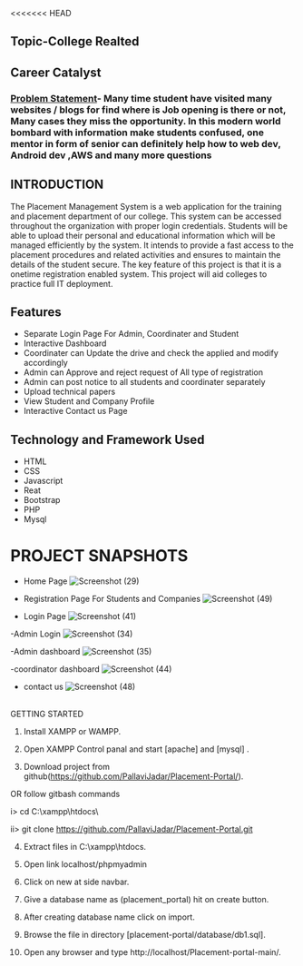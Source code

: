 <<<<<<< HEAD
## Topic-College Realted

## Career Catalyst


### [Problem Statement]()- Many time student have visited many websites / blogs for find where is Job opening is there or not, Many cases they miss the opportunity. In this modern world bombard with information make students confused, one mentor in form of senior can definitely help how to web dev, Android dev ,AWS and many more questions 




## INTRODUCTION

The Placement Management System is a web application for the training and  placement department of our college. This system can be accessed throughout the  organization with proper login credentials. Students will be able to upload their  personal and educational information which will be managed efficiently by the  system. It intends to provide a fast access to the placement procedures and related  activities and ensures to maintain the details of the student secure. The key feature of  this project is that it is a onetime registration enabled system. This project will aid  colleges to practice full IT deployment.


## Features
- Separate Login Page For Admin, Coordinater and Student
- Interactive Dashboard
- Coordinater can Update the drive and check the applied and modify accordingly
- Admin can Approve and reject request of All type of registration 
- Admin can post notice to all students and coordinater separately
- Upload technical papers
- View Student and Company Profile
- Interactive Contact us Page



## Technology and Framework Used
- HTML
- CSS
- Javascript
- Reat
- Bootstrap
- PHP
- Mysql

# PROJECT SNAPSHOTS

- Home Page ![Screenshot (29)](https://github.com/user-attachments/assets/30590477-6cc5-4cab-8ea2-7e689e85b576)

- Registration Page For Students and Companies ![Screenshot (49)](https://github.com/user-attachments/assets/ee2c7528-1e45-4b8a-a3bc-4e314093dab0)

- Login Page ![Screenshot (41)](https://github.com/user-attachments/assets/58f93714-4aa3-4ff6-bdfc-f880dca93602)
 
-Admin Login ![Screenshot (34)](https://github.com/user-attachments/assets/cf35f832-3769-4ac7-b9f4-c0ee70ced8aa)

-Admin dashboard ![Screenshot (35)](https://github.com/user-attachments/assets/bc2aede7-03e1-4a02-93f8-d8627e64b4a5)

-coordinator dashboard ![Screenshot (44)](https://github.com/user-attachments/assets/9fea51e3-c6c0-48b2-8ef0-338fe6df0a58)

- contact us ![Screenshot (48)](https://github.com/user-attachments/assets/8b16b83e-bec9-4dfa-9291-e5daa483b942)

<br>
GETTING STARTED

1. Install XAMPP or WAMPP.

2. Open XAMPP Control panal and start [apache] and [mysql] .

3. Download project from github(https://github.com/PallaviJadar/Placement-Portal/).

OR follow gitbash commands

i> cd C:\\xampp\htdocs\

ii> git clone https://github.com/PallaviJadar/Placement-Portal.git

4. Extract files in C:\xampp\htdocs.

5. Open link localhost/phpmyadmin

6. Click on new at side navbar.

7. Give a database name as (placement_portal) hit on create button.

8. After creating database name click on import.

9. Browse the file in directory [placement-portal/database/db1.sql].

10. Open any browser and type http://localhost/Placement-portal-main/.






















